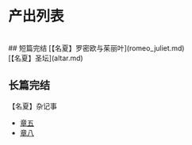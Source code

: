 
# 产出列表
<br>
## 短篇完结
[【名夏】罗密欧与茱丽叶](romeo_juliet.md)<br>
[【名夏】圣坛](altar.md)<br>

## 长篇完结
【名夏】杂记事 
- [章五](stories_05.md)<br>
- [章八](docs/stories_08.md)<br>


